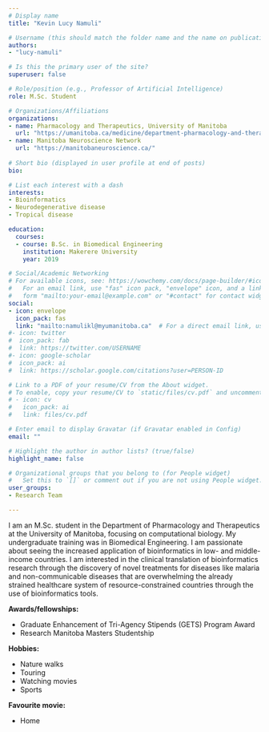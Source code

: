 ```yaml
---
# Display name
title: "Kevin Lucy Namuli"

# Username (this should match the folder name and the name on publications)
authors:
- "lucy-namuli"

# Is this the primary user of the site?
superuser: false

# Role/position (e.g., Professor of Artificial Intelligence)
role: M.Sc. Student

# Organizations/Affiliations
organizations:
- name: Pharmacology and Therapeutics, University of Manitoba
  url: "https://umanitoba.ca/medicine/department-pharmacology-and-therapeutics"
- name: Manitoba Neuroscience Network
  url: "https://manitobaneuroscience.ca/"
  
# Short bio (displayed in user profile at end of posts)
bio: 

# List each interest with a dash
interests:
- Bioinformatics 
- Neurodegenerative disease
- Tropical disease

education:
  courses:
  - course: B.Sc. in Biomedical Engineering
    institution: Makerere University
    year: 2019

# Social/Academic Networking
# For available icons, see: https://wowchemy.com/docs/page-builder/#icons
#   For an email link, use "fas" icon pack, "envelope" icon, and a link in the
#   form "mailto:your-email@example.com" or "#contact" for contact widget.
social:
- icon: envelope
  icon_pack: fas
  link: "mailto:namulikl@myumanitoba.ca"  # For a direct email link, use "mailto:test@example.org".
#- icon: twitter
#  icon_pack: fab
#  link: https://twitter.com/USERNAME
#- icon: google-scholar
#  icon_pack: ai
#  link: https://scholar.google.com/citations?user=PERSON-ID

# Link to a PDF of your resume/CV from the About widget.
# To enable, copy your resume/CV to `static/files/cv.pdf` and uncomment the lines below.
# - icon: cv
#   icon_pack: ai
#   link: files/cv.pdf

# Enter email to display Gravatar (if Gravatar enabled in Config)
email: ""

# Highlight the author in author lists? (true/false)
highlight_name: false

# Organizational groups that you belong to (for People widget)
#   Set this to `[]` or comment out if you are not using People widget.
user_groups:
- Research Team

---
```

I am an M.Sc. student in the Department of Pharmacology and Therapeutics at the University of Manitoba, focusing on computational biology. My undergraduate training was in Biomedical Engineering. I am passionate about seeing the increased application of bioinformatics in low- and middle-income countries. I am interested in the clinical translation of bioinformatics research through the discovery of novel treatments for diseases like malaria and non-communicable diseases that are overwhelming the already strained healthcare system of resource-constrained countries through the use of bioinformatics tools.

**Awards/fellowships:**
- Graduate Enhancement of Tri-Agency Stipends (GETS) Program Award
- Research Manitoba Masters Studentship

**Hobbies:**
- Nature walks
- Touring 
- Watching movies 
- Sports

**Favourite movie:** 
- Home 
